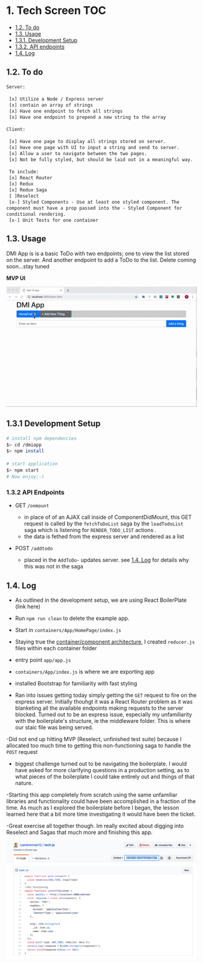 # 1.  Tech Screen TOC

 - [1.2. To do](#12-to-do)
 - [1.3. Usage](#13-usage)
  - [1.3.1. Development Setup](#131-development-setup)
  - [1.3.2. API endpoints](#132-api-endpoints)
 - [1.4. Log](#14-log)



## 1.2. To do
 ```
 Server:

  [x] Utilize a Node / Express server
  [x] contain an array of strings
  [x] Have one endpoint to fetch all strings
  [x] Have one endpoint to prepend a new string to the array

 Client:

  [x] Have one page to display all strings stored on server.
  [x] Have one page with UI to input a string and send to server.
  [x] Allow a user to navigate between the two pages.
  [x] Not be fully styled, but should be laid out in a meaningful way.

  To include:
  [x] React Router
  [x] Redux
  [x] Redux Saga
  [ ]Reselect
  [x-] Styled Components - Use at least one styled component. The component must have a prop passed into the - Styled Component for conditional rendering.
  [x-] Unit Tests for one container
```

## 1.3. Usage

DMI App is is a basic ToDo with two endpoints; one to view the list stored on the server.  And another endpoint to add a ToDo to the list.  Delete coming soon...stay tuned

**MVP UI**

![upload](ui.gif)

## 1.3.1 Development Setup

```sh
# install npm dependencies
$> cd /dmiapp
$> npm install

# start application
$> npm start
# Now enjoy;-)
```

###  1.3.2 API Endpoints

+ GET `/onmount`
  - in place of of an AJAX call inside of ComponentDidMount, this GET request is
  called by the `fetchToDoList` saga by the `loadTodoList` saga which is listening for
  `RENDER_TODO_LIST` actions .
  - the data is fethed from the express server and rendered as a list

+ POST `/addtodo`
  - placed in the `AddToDo`- updates server.  see [1.4. Log](#14-log) for details why this
  was not in the saga


## 1.4. Log
  - As outlined in the development setup, we are using React BoilerPlate (link here)
  - Run `npm run clean` to delete the example app.

  - Start in `containers/App/HomePage/index.js`
  - Staying true the [container/component architecture](https://medium.com/@dan_abramov/smart-and-dumb-components-7ca2f9a7c7d0#.4rmjqneiw), I created `reducer.js` files within each container folder

  - entry point `app/app.js`
  - `containers/App/index.js` is where we are exporting app
  - installed Bootstrap for familiarity with fast styling

  - Ran into issues getting today simply getting the `GET` request to fire on the express server.  Initially thouhgt it was a React Router problem as it was blanketing all the available endpoints making requests to the server blocked.
  Turned out to be an express issue, especially my unfamiliarity with the boilerplate's structure, ie the middleware folder.  This is where our staic file was being served.

  -Did not end up hitting MVP (Reselect, unfinished test suite) because I allocated too much time to getting this non-functioning saga to handle the `POST` request

  - biggest challenge turned out to be navigating the boilerplate.  I would have asked for more clarifying questions in a production setting, as to what pieces of the boilerplate I could take entirely out and things of that nature.

  -Starting this app completely from scratch using the same unfamiliar libraries and functionality could have been accomplished in a fraction of the time.  As much as I explored the boilerplate before I began, the lesson learned here that a bit more time investigating it  would have been the ticket.

  -Great exercise all together though. Im really excited about digging into Reselect and Sagas that much more and finishing this app.


![upload](gist.png)









